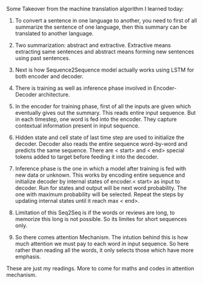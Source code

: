 Some Takeover from the machine translation algorithm I learned today:
1. To convert a sentence in one language to another, you need to first of all summarize the sentence of one language, then this summary can be translated to another language.
2. Two summarization: abstract and extractive. Extractive means extracting same sentences and abstract means forming new sentences using past sentences.
3. Next is how Sequence2Sequence model actually works using LSTM for both encoder and decoder.
4. There is training as well as inference phase involved in Encoder-Decoder architecture.
5. In the encoder for training phase, first of all the inputs are given which eventually gives out the summary. This reads entire input sequence. But in each timestep, one word is fed into the encoder. They capture contextual information present in input sequence.
6. Hidden state and cell state of last time step are used to initialize the decoder. Decoder also reads the entire sequence word-by-word and predicts the same sequence. There are < start> and < end> special tokens added to target before feeding it into the decoder.
7. Inference phase is the one in which a model after training is fed with new data or unknown. This works by encoding entire sequence and initialize decoder by internal states of encoder.< start> as input to decoder. Run for states and output will be next word probability. The one with maximum probability will be selected. Repeat the steps by updating internal states until it reach max < end>.

8. Limitation of this Seq2Seq is if the words or reviews are long, to memorize this long is not possible. So its limites for short sequences only.
9. So there comes attention Mechanism. The intution behind this is how much attention we must pay to each word in input sequence. So here rather than reading all the words, it only selects those which have more emphasis.

These are just my readings. More to come for maths and codes in attention mechanism.
